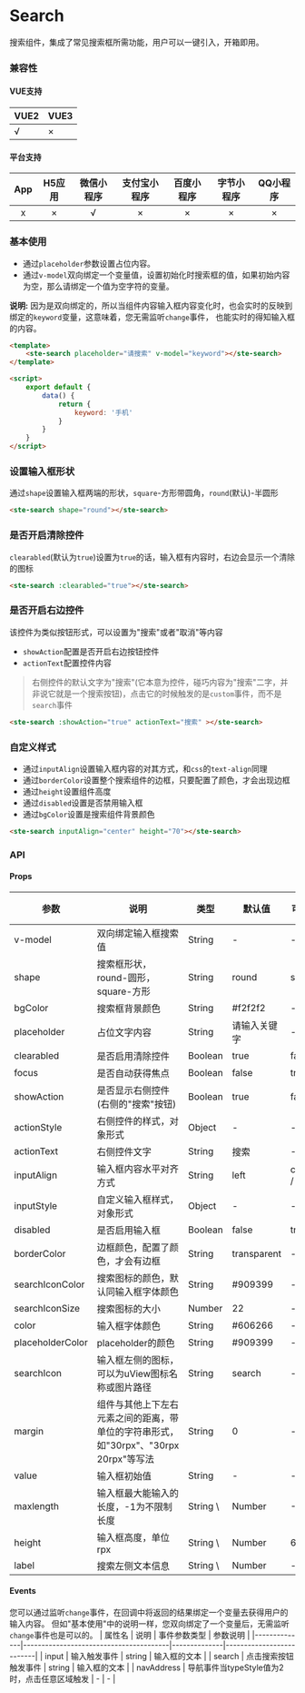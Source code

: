 # Search
搜索组件，集成了常见搜索框所需功能，用户可以一键引入，开箱即用。

### 兼容性
#### VUE支持 
|VUE2        | VUE3        |
|---        |---        |
|√                | ×                |
#### 平台支持
|App|H5应用	|微信小程序	|支付宝小程序	|百度小程序	|字节小程序	|QQ小程序	|
|:-:|:-:		|:-:			|:-:				|:-:			|:-:			|:-:			|
|x	|×			|√				|×					|×				|×				|×				|

### 基本使用
- 通过`placeholder`参数设置占位内容。
- 通过`v-model`双向绑定一个变量值，设置初始化时搜索框的值，如果初始内容为空，那么请绑定一个值为空字符的变量。

**说明:** 因为是双向绑定的，所以当组件内容输入框内容变化时，也会实时的反映到绑定的`keyword`变量，这意味着，您无需监听`change`事件， 也能实时的得知输入框的内容。

```html
<template>
	<ste-search placeholder="请搜索" v-model="keyword"></ste-search>
</template>

<script>
	export default {
		data() {
			return {
				keyword: '手机'
			}
		}
	}
</script>
```

### 设置输入框形状
通过`shape`设置输入框两端的形状，`square`-方形带圆角，`round`(默认)-半圆形
```html
<ste-search shape="round"></ste-search>
```

### 是否开启清除控件
`clearabled`(默认为`true`)设置为`true`的话，输入框有内容时，右边会显示一个清除的图标
```html
<ste-search :clearabled="true"></ste-search>
```

### 是否开启右边控件
该控件为类似按钮形式，可以设置为"搜索"或者"取消"等内容
- `showAction`配置是否开启右边按钮控件
- `actionText`配置控件内容

> 右侧控件的默认文字为"搜索"(它本意为控件，碰巧内容为"搜索"二字，并非说它就是一个搜索按钮)，点击它的时候触发的是`custom`事件，而不是`search`事件

```html
<ste-search :showAction="true" actionText="搜索" ></ste-search>
```

### 自定义样式
- 通过`inputAlign`设置输入框内容的对其方式，和`css`的`text-align`同理
- 通过`borderColor`设置整个搜索组件的边框，只要配置了颜色，才会出现边框
- 通过`height`设置组件高度
- 通过`disabled`设置是否禁用输入框
- 通过`bgColor`设置是搜索组件背景颜色
```html
<ste-search inputAlign="center" height="70"></ste-search>
```

### API
#### Props
| 参数				| 说明																				| 类型		| 默认值			| 可选值			|说明	|
|---				|---																				|---		|---			|---			|---	|
| v-model			| 双向绑定输入框搜索值																| String	| -				| -				|		|
| shape				| 搜索框形状，round-圆形，square-方形													| String	| round			| square		|		|
| bgColor			| 搜索框背景颜色																		| String	| #f2f2f2		| -				|		|
| placeholder		| 占位文字内容																		| String	| 请输入关键字	| -				|		|
| clearabled		| 是否启用清除控件																	| Boolean	| true			| false			|		|
| focus				| 是否自动获得焦点																	| Boolean	| false			| true			|		|
| showAction		| 是否显示右侧控件(右侧的"搜索"按钮)													| Boolean	| true			| false			|		|
| actionStyle		| 右侧控件的样式，对象形式															| Object	| -				| -				|		|
| actionText		| 右侧控件文字																		| String	| 搜索			| -				|		|
| inputAlign		| 输入框内容水平对齐方式																| String	| left			| center / right|		|
| inputStyle		| 自定义输入框样式，对象形式															| Object	| -				| -				|		|
| disabled			| 是否启用输入框																		| Boolean	| false			| true			|		|
| borderColor		| 边框颜色，配置了颜色，才会有边框													| String	| transparent	| -				|		|
| searchIconColor	| 搜索图标的颜色，默认同输入框字体颜色												| String	| #909399		| -				|		|
| searchIconSize	| 搜索图标的大小																		| Number	| 22			| -				|		|
| color				| 输入框字体颜色																		| String	| #606266		| -				|		|
| placeholderColor	| placeholder的颜色																	| String	| #909399		| -				|		|
| searchIcon		| 输入框左侧的图标，可以为uView图标名称或图片路径										| String	| search		| -				|		|
| margin			| 组件与其他上下左右元素之间的距离，带单位的字符串形式，如"30rpx"、"30rpx 20rpx"等写法	| String	| 0				| -				|		|
| value				| 输入框初始值																		| String	| -				| -				|		|
| maxlength			| 输入框最大能输入的长度，-1为不限制长度												| String \	| Number		| -1			| -		|
| height			| 输入框高度，单位rpx																| String \	| Number		| 64			| -		|
| label				| 搜索左侧文本信息																	| String \	| Number		| -				| -		|


#### Events
您可以通过监听`change`事件，在回调中将返回的结果绑定一个变量去获得用户的输入内容。
但如"基本使用"中的说明一样，您双向绑定了一个变量后，无需监听`change`事件也是可以的。
| 属性名         | 说明                                   | 事件参数类型 | 参数说明                 |
|--------------|----------------------------------------|--------------|--------------------------|
| input        | 输入触发事件                           | string       | 输入框的文本             |
| search       | 点击搜索按钮触发事件                   | string       | 输入框的文本             |
| navAddress   | 导航事件当typeStyle值为2时，点击任意区域触发 | -          | -                        |

